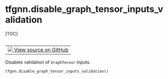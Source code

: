 <!-- lint-g3mark -->

# tfgnn.disable_graph_tensor_inputs_validation

[TOC]

<!-- Insert buttons and diff -->

<table class="tfo-notebook-buttons tfo-api nocontent" align="left">
<td>
  <a target="_blank" href="https://github.com/tensorflow/gnn/tree/master/tensorflow_gnn/graph/graph_constants.py#L127-L130">
    <img src="https://www.tensorflow.org/images/GitHub-Mark-32px.png" />
    View source on GitHub
  </a>
</td>
</table>

Disables validation of `GraphTensor` inputs.

<pre class="devsite-click-to-copy prettyprint lang-py tfo-signature-link">
<code>tfgnn.disable_graph_tensor_inputs_validation()
</code></pre>

<!-- Placeholder for "Used in" -->
